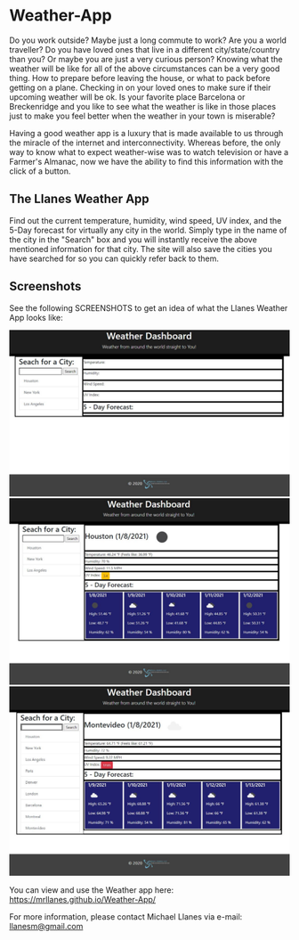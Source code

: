 # Weather-App

Do you work outside? Maybe just a long commute to work? Are you a world traveller? Do you have loved ones that live in a different city/state/country than you? Or maybe you are just a very curious person? Knowing what the weather will be like for all of the above circumstances can be a very good thing. How to prepare before leaving the house, or what to pack before getting on a plane. Checking in on your loved ones to make sure if their upcoming weather will be ok. Is your favorite place Barcelona or Breckenridge and you like to see what the weather is like in those places just to make you feel better when the weather in your town is miserable?

Having a good weather app is a luxury that is made available to us through the miracle of the internet and interconnectivity. Whereas before, the only way to know what to expect weather-wise was to watch television or have a Farmer's Almanac, now we have the ability to find this information with the click of a button.

## The Llanes Weather App

Find out the current temperature, humidity, wind speed, UV index, and the 5-Day forecast for virtually any city in the world. Simply type in the name of the city in the "Search" box and you will instantly receive the above mentioned information for that city. The site will also save the cities you have searched for so you can quickly refer back to them.

## Screenshots

See the following SCREENSHOTS to get an idea of what the Llanes Weather App looks like:

![Weather App Image 1](./Assets/images/image1.JPG)
![Weather App Image 2](./Assets/images/image2.JPG)
![Weather App Image 3](./Assets/images/image3.JPG)



You can view and use the Weather app here:
https://mrllanes.github.io/Weather-App/


For more information, please contact Michael Llanes via e-mail: llanesm@gmail.com

